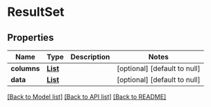 # ResultSet
## Properties

Name | Type | Description | Notes
------------ | ------------- | ------------- | -------------
**columns** | [**List**](object.md) |  | [optional] [default to null]
**data** | [**List**](ResultSet_data.md) |  | [optional] [default to null]

[[Back to Model list]](../README.md#documentation-for-models) [[Back to API list]](../README.md#documentation-for-api-endpoints) [[Back to README]](../README.md)

